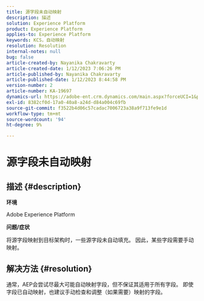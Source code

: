 ```yaml
---
title: 源字段未自动映射
description: 描述
solution: Experience Platform
product: Experience Platform
applies-to: Experience Platform
keywords: KCS，自动映射
resolution: Resolution
internal-notes: null
bug: false
article-created-by: Nayanika Chakravarty
article-created-date: 1/12/2023 7:06:26 PM
article-published-by: Nayanika Chakravarty
article-published-date: 1/12/2023 8:44:58 PM
version-number: 2
article-number: KA-19697
dynamics-url: https://adobe-ent.crm.dynamics.com/main.aspx?forceUCI=1&pagetype=entityrecord&etn=knowledgearticle&id=ac2ee131-ac92-ed11-aad1-6045bd006c82
exl-id: 8382cf0d-17a0-40a8-a24d-d84a004c69fb
source-git-commit: f3522b4d06c57cadac7006723a38a9f713fe9e1d
workflow-type: tm+mt
source-wordcount: '94'
ht-degree: 9%

---
```


# 源字段未自动映射

## 描述 {#description}


<b>环境</b>

Adobe Experience Platform

<b>问题/症状</b>

将源字段映射到目标架构时，一些源字段未自动填充。 因此，某些字段需要手动映射。


## 解决方法 {#resolution}


通常，AEP会尝试尽最大可能自动映射字段，但不保证其适用于所有字段。 即使字段已自动映射，也建议手动检查和调整（如果需要）映射的字段。

